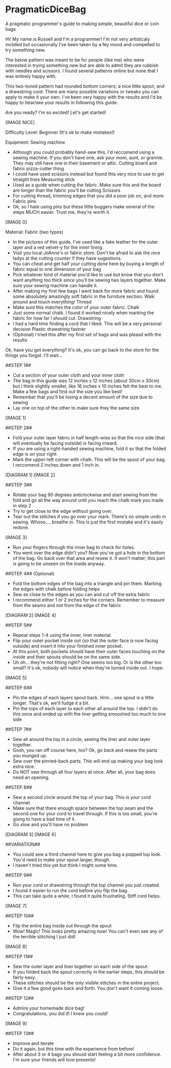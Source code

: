 # PragmaticDiceBag
A pragmatic programmer's guide to making simple, beautiful dice or coin bags

Hi! My name is Russell and I'm a programmer! I'm not very artisticaly inclided but occasionally I've been taken by a fey mood and compelled to try something new.

The below pattern was meant to be for people (like me) who were interested in trying something new but are able to admit they are rubbish with needles and scissors. I found several patterns online but none that I was entirely happy with.

This two-toned pattern had rounded bottom corners, a nice little spout, and a drawstring cord. There are many possible variations or tweaks you can apply to make it your own. I've been very happy with the results and I'd be happy to hear/see your results in following this guide.

Are you ready? I'm so excited! Let's get started!

[IMAGE NICE]

Difficulty Level: Beginner (It's ok to make mistakes!)

Equipment:
Sewing machine 
* Although you could probably hand-sew this, I'd reccomend using a sewing machine. If you don't have one, ask your mom, aunt, or grannie. They may still have one in their basement or attic.
Cutting board and fabric pizza-cutter thing
* I could have used scissors instead but found this very nice to use to get straight lines
Measuring stick
* Used as a guide when cutting the fabric. Make sure this and the board are longer than the fabric you'll be cutting
Scissors
* For cutting thread, trimming edges that you did a poor job on, and more
Fabric pins
* Ok, so I hate using pins but these little buggers make several of the steps MUCH easier. Trust me, they're worth it.

[IMAGE 0]

Material:
Fabric (two types)
* In the pictures of this guide, I've used like a fake leather for the outer layer and a red velvet-y for the inner lining.
* Visit you local JoAnne's or fabric store. Don't be afraid to ask the nice ladys at the cutting counter if they have sugestions.
* You can cheat and get half your cutting done here by buying a length of fabric equal to one dimension of your bag
* Pick whatever kind of material you'd like to use but know that you don't want anything too thick since you'll be sewing two layers together. Make sure your sewing machine can handle it.
* After making my first few bags I went back for more fabric and found some absolutely amazingly soft fabric in the furniture section. Walk around and touch everything!
Thread
* Make sure this matches the color of your outer fabric.
Chalk
* Just some normal chalk. I found it worked nicely when marking the fabric for how far I should cut.
Drawstring
* I had a hard time finding a cord that I liked. This will be a very personal decision
Plastic drawstring fastner
* (Optional) I tried this after my first set of bags and was pleasd with the results


Ok, have you got everything? It's ok, you can go back to the store for the things you forgot. I'll wait...

##STEP 1##
* Cut a section of your outer cloth and your inner cloth
* The bag in this guide was 12 inches x 12 inches (about 30cm x 30cm) but I think slightly smaller, like 16 inches x 10 inches felt the best to me. Make a few bags and find out the size you like best!
* Remember that you'll be losing a decent amount of the size due to sewing
* Lay one on top of the other to make sure they the same size

[IMAGE 1]

##STEP 2##
* Fold your outer layer fabric in half length-wise so that the nice side (that will eventually be facing outside) is facing inward.
* If you are using a right-handed sewing machine, fold it so that the folded edge is on your right
* Mark the upper-left corner with chalk. This will be the spout of your bag. I reccomend 2 inches down and 1 inch in.

[DIAGRAM 1]
[IMAGE 2]

##STEP 3##
* Rotate your bag 90 degrees anticlockwise and start sewing from the fold and go all the way around until you reach the chalk mark you made in step 2
* Try to get close to the edge without going over.
* Tear out the stitches if you go over your mark. There's no simple undo in sewing. Whooo.... breathe in. This is just the first mistake and it's easily redone. 

[IMAGE 3]

* Run your fingers through the inner bag to check for holes.
* You went over the edge didn't you? Now you've got a hole in the bottom of the bag. Go back over that area and resew it. It won't matter; this part is going to be unseen on the inside anyway.

##STEP 4## (Optional)
* Fold the bottom edges of the bag into a triangle and pin them. Marking the edges with chalk before folding helps
* Sew as close to the edges as you can and cut off the extra fabric
* I recommend either 1 or 2 inches for the corners. Remember to measure from the seams and not from the edge of the fabric

[DIAGRAM 2]
[IMAGE 4]

##STEP 5##
* Repeat steps 1-4 using the inner, liner material.
* Flip your outer pocket inside out (so that the outer face is now facing outside) and insert it into your finished inner pocket.
* At this point, both pockets should have their outer faces touching on the inside and their spouts should be on the same side.
* Uh oh... they're not fitting right? One seems too big. Or is the other too small? It's ok, nobody will notice when they're turned inside out. I hope.

[IMAGE 5]

##STEP 6##
* Pin the edges of each layers spout back. Hrm... one spout is a little longer. That's ok, we'll fudge it a bit.
* Pin the tops of each layer to each other all around the top. I didn't do this once and ended up with the liner getting smooshed too much to one side

##STEP 7##
* Sew all around the top in a circle, sewing the liner and outer layer together.
* Gosh, you ran off course here, too? Ok, go back and resew the parts you munged up.
* Sew over the pinned-back parts. This will end up making your bag look extra nice.
* Do NOT sew through all four layers at once. After all, your bag does need an opening.

##STEP 8##
* Sew a second circle around the top of your bag. This is your cord channel.
* Make sure that there enough space between the top seam and the second one for your cord to travel through. If this is too small, you're going to have a bad time of it.
* Go slow and you'll have no problem

[DIAGRAM 3]
[IMAGE 6]

##VARIATION##
* You could sew a third channel here to give you bag a popped top look. You'd need to make your spout larger, though.
* I haven't tried this yet but think I might some time.

##STEP 9##
* Run your cord or drawstring through the top channel you just created.
* I found it easier to run the cord before you flip the bag.
* This can take quite a while; I found it quite frustrating. Stiff cord helps.

[IMAGE 7]

##STEP 10##
* Flip the entire bag inside out through the spout
* Wow! Magic! This looks pretty amazing now! You can't even see any of the terrible stitching I just did!

[IMAGE 8]

##STEP 11##
* Sew the outer layer and liner together on each side of the spout.
* If you folded back the spout correctly in the earlier steps, this should be fairly easy.
* These stitches should be the only visible stitches in the entire project.
* Give it a few good goes back and forth. You don't want it coming loose.

##STEP 12##
* Admire your homemade dice bag!
* Congratulations, you did it! I knew you could!

[IMAGE 9]

##STEP 13##
* Improve and iterate
* Do it again, but this time with the experience from before!
* After about 3 or 4 bags you should start feeling a bit more confidence. I'm sure your friends will love presents!